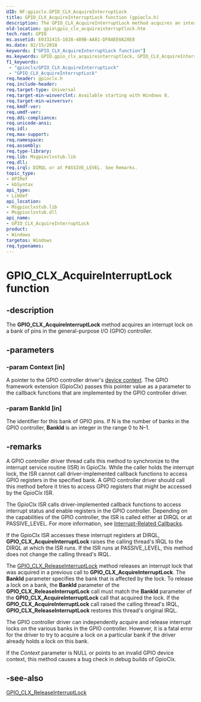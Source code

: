 ```yaml
---
UID: NF:gpioclx.GPIO_CLX_AcquireInterruptLock
title: GPIO_CLX_AcquireInterruptLock function (gpioclx.h)
description: The GPIO_CLX_AcquireInterruptLock method acquires an interrupt lock on a bank of pins in the general-purpose I/O (GPIO) controller.
old-location: gpio\gpio_clx_acquireinterruptlock.htm
tech.root: GPIO
ms.assetid: E0332415-1028-489B-AA81-DF8AEE0A28E8
ms.date: 02/15/2018
keywords: ["GPIO_CLX_AcquireInterruptLock function"]
ms.keywords: GPIO.gpio_clx_acquireinterruptlock, GPIO_CLX_AcquireInterruptLock, GPIO_CLX_AcquireInterruptLock method [Parallel Ports], gpioclx/GPIO_CLX_AcquireInterruptLock
f1_keywords:
 - "gpioclx/GPIO_CLX_AcquireInterruptLock"
 - "GPIO_CLX_AcquireInterruptLock"
req.header: gpioclx.h
req.include-header: 
req.target-type: Universal
req.target-min-winverclnt: Available starting with Windows 8.
req.target-min-winversvr: 
req.kmdf-ver: 
req.umdf-ver: 
req.ddi-compliance: 
req.unicode-ansi: 
req.idl: 
req.max-support: 
req.namespace: 
req.assembly: 
req.type-library: 
req.lib: Msgpioclxstub.lib
req.dll: 
req.irql: DIRQL or at PASSIVE_LEVEL. See Remarks.
topic_type:
- APIRef
- kbSyntax
api_type:
- LibDef
api_location:
- Msgpioclxstub.lib
- Msgpioclxstub.dll
api_name:
- GPIO_CLX_AcquireInterruptLock
product:
- Windows
targetos: Windows
req.typenames: 
---
```


# GPIO_CLX_AcquireInterruptLock function


## -description


The <b>GPIO_CLX_AcquireInterruptLock</b> method acquires an interrupt lock on a bank of pins in the general-purpose I/O (GPIO) controller.


## -parameters




### -param Context [in]

A pointer to the GPIO controller driver's <a href="https://docs.microsoft.com/windows-hardware/drivers/gpio/gpio-device-contexts">device context</a>. The GPIO framework extension (GpioClx) passes this pointer value as a parameter to the callback functions that are implemented by the GPIO controller driver.


### -param BankId [in]

The identifier for this bank of GPIO pins. If N is the number of banks in the GPIO controller, <b>BankId</b> is an integer in the range 0 to N–1.


## -remarks



A GPIO controller driver thread calls this method to synchronize to the interrupt service routine (ISR) in GpioClx. While the caller holds the interrupt lock, the ISR cannot call driver-implemented callback functions to access GPIO registers in the specified bank. A GPIO controller driver should call this method before it tries to access GPIO registers that might be accessed by the GpioClx ISR.

The GpioClx ISR calls driver-implemented callback functions to access interrupt status and enable registers in the GPIO controller. Depending on the capabilities of the GPIO controller, the ISR is called either at DIRQL or at PASSIVE_LEVEL. For more information, see <a href="https://docs.microsoft.com/windows-hardware/drivers/gpio/interrupt-related-callbacks">Interrupt-Related Callbacks</a>.

If the GpioClx ISR accesses these interrupt registers at DIRQL, <b>GPIO_CLX_AcquireInterruptLock</b> raises the calling thread's IRQL to the DIRQL at which the ISR runs. If the ISR runs at PASSIVE_LEVEL, this method does not change the calling thread's IRQL.

The <a href="https://docs.microsoft.com/windows-hardware/drivers/ddi/gpioclx/nf-gpioclx-gpio_clx_releaseinterruptlock">GPIO_CLX_ReleaseInterruptLock</a> method releases an interrupt lock that was acquired in a previous call to <b>GPIO_CLX_AcquireInterruptLock</b>. The <b>BankId</b> parameter specifies the bank that is affected by the lock. To release a lock on a bank, the <b>BankId</b> parameter of the <b>GPIO_CLX_ReleaseInterruptLock</b> call must match the <b>BankId</b> parameter of the <b>GPIO_CLX_AcquireInterruptLock</b> call that acquired the lock. If the <b>GPIO_CLX_AcquireInterruptLock</b> call raised the calling thread's IRQL, <b>GPIO_CLX_ReleaseInterruptLock</b> restores this thread's original IRQL.

The GPIO controller driver can independently acquire and release interrupt locks on the various banks in the GPIO controller. However, it is a fatal error for the driver to try to acquire a lock on a particular bank if the driver already holds a lock on this bank.

If the <i>Context</i> parameter is NULL or points to an invalid GPIO device context, this method causes a bug check in debug builds of GpioClx.




## -see-also




<a href="https://docs.microsoft.com/windows-hardware/drivers/ddi/gpioclx/nf-gpioclx-gpio_clx_releaseinterruptlock">GPIO_CLX_ReleaseInterruptLock</a>
 

 

